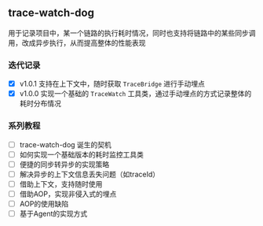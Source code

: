 trace-watch-dog
---

用于记录项目中，某一个链路的执行耗时情况，同时也支持将链路中的某些同步调用，改成异步执行，从而提高整体的性能表现

### 迭代记录

- [x] v1.0.1 支持在上下文中，随时获取 `TraceBridge` 进行手动埋点
- [x] v1.0.0 实现一个基础的 `TraceWatch` 工具类，通过手动埋点的方式记录整体的耗时分布情况

### 系列教程

- [ ] trace-watch-dog 诞生的契机
- [ ] 如何实现一个基础版本的耗时监控工具类
- [ ] 便捷的同步转异步的实现策略
- [ ] 解决异步的上下文信息丢失问题（如traceId）
- [ ] 借助上下文，支持随时使用
- [ ] 借助AOP，实现非侵入式的埋点
- [ ] AOP的使用缺陷
- [ ] 基于Agent的实现方式
